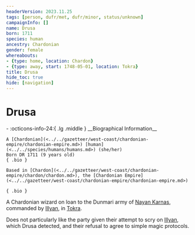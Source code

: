 ```yaml
---
headerVersion: 2023.11.25
tags: [person, dufr/met, dufr/minor, status/unknown]
campaignInfo: []
name: Drusa
born: 1711
species: human
ancestry: Chardonian
gender: female
whereabouts:
- {type: home, location: Chardon}
- {type: away, start: 1748-05-01, location: Tokra}
title: Drusa
hide_toc: true
hide: [navigation]
---
```

# Drusa
<div class="grid cards ext-narrow-margin ext-one-column" markdown>
- :octicons-info-24:{ .lg .middle } __Biographical Information__

    A [Chardonian](<../../gazetteer/west-coast/chardonian-empire/chardonian-empire.md>) [human](<../../species/humans/humans.md>) (she/her)  
    Born DR 1711 (9 years old)  
    { .bio }

    Based in [Chardon](<../../gazetteer/west-coast/chardonian-empire/chardon/chardon.md>), the [Chardonian Empire](<../../gazetteer/west-coast/chardonian-empire/chardonian-empire.md>)
</div>


    { .bio }

</div>


A Chardonian wizard on loan to the Dunmari army of [Nayan Karnas](<../dunmari/nayan-karnas.md>), commanded by [Illyan](<../dunmari/illyan.md>), in [Tokra](<../../gazetteer/greater-dunmar/realms/dunmar/central-dunmar/tokra/tokra.md>). 

Does not particularly like the party given their attempt to scry on [Illyan](<../dunmari/illyan.md>), which Drusa detected, and their refusal to agree to simple magic protocols. 